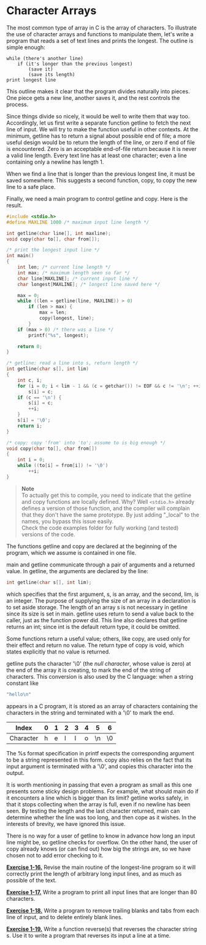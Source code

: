# Character Arrays

The most common type of array in C is the array of characters. To illustrate the use of character arrays and functions to manipulate them, let's write a program that reads a set of text lines and prints the longest. The outline is simple enough:

```
while (there's another line) 
    if (it's longer than the previous longest) 
        (save it) 
        (save its length) 
print longest line
```

This outline makes it clear that the program divides naturally into pieces. One piece gets a new line, another saves it, and the rest controls the process.

Since things divide so nicely, it would be well to write them that way too. Accordingly, let us first write a separate function getline to fetch the next line of input. We will try to make the function useful in other contexts. At the minimum, getline has to return a signal about possible end of file; a more useful design would be to return the length of the line, or zero if end of file is encountered. Zero is an acceptable end-of-file return because it is never a valid line length. Every text line has at least one character; even a line containing only a newline has length 1.

When we find a line that is longer than the previous longest line, it must be saved somewhere. This suggests a second function, copy, to copy the new line to a safe place.

Finally, we need a main program to control getline and copy. Here is the result.

```c
#include <stdio.h>
#define MAXLINE 1000 /* maximum input line length */

int getline(char line[], int maxline);
void copy(char to[], char from[]);

/* print the longest input line */
int main() 
{
    int len; /* current line length */
    int max; /* maximum length seen so far */
    char line[MAXLINE]; /* current input line */
    char longest[MAXLINE]; /* longest line saved here */

    max = 0;
    while ((len = getline(line, MAXLINE)) > 0) 
        if (len > max) { 
            max = len; 
            copy(longest, line); 
        }
    if (max > 0) /* there was a line */ 
        printf("%s", longest);

    return 0; 
}

/* getline: read a line into s, return length */
int getline(char s[], int lim) 
{ 
    int c, i; 
    for (i = 0; i < lim - 1 && (c = getchar()) != EOF && c != '\n'; ++i) 
        s[i] = c; 
    if (c == '\n') { 
        s[i] = c; 
        ++i; 
    } 
    s[i] = '\0'; 
    return i; 
}

/* copy: copy 'from' into 'to'; assume to is big enough */
void copy(char to[], char from[]) 
{ 
    int i = 0; 
    while ((to[i] = from[i]) != '\0') 
        ++i; 
}
```

>**Note**  
>To actually get this to compile, you need to indicate that the getline and copy functions are locally defined. Why? Well `<stdio.h>` already defines a version of those function, and the compiler will complain that they don't have the same prototype.
>By just adding "_local" to the names, you bypass this issue easily.  
>Check the code examples folder for fully working (and tested) versions of the code.

The functions getline and copy are declared at the beginning of the program, which we assume is contained in one file.

main and getline communicate through a pair of arguments and a returned value. In getline, the arguments are declared by the line:

```c
int getline(char s[], int lim);
```

which specifies that the first argument, s, is an array, and the second, lim, is an integer. The purpose of supplying the size of an array in a declaration is to set aside storage. The length of an array s is not necessary in getline since its size is set in main. getline uses return to send a value back to the caller, just as the function power did. This line also declares that getline returns an int; since int is the default return type, it could be omitted.

Some functions return a useful value; others, like copy, are used only for their effect and return no value. The return type of copy is void, which states explicitly that no value is returned.

getline puts the character '\0' (the *null character*, whose value is zero) at the end of the array it is creating, to mark the end of the string of characters. This conversion is also used by the C language: when a string constant like

```c
"hello\n"
```

appears in a C program, it is stored as an array of characters containing the characters in the string and terminated with a '\0' to mark the end.

| Index | 0   | 1   | 2   | 3   | 4   | 5   | 6   |
|-------|-----|-----|-----|-----|-----|-----|-----|
| Character | h   | e   | l   | l   | o   | \n  | \0  |


The %s format specification in printf expects the corresponding argument to be a string represented in this form. copy also relies on the fact that its input argument is terminated with a '\0', and copies this character into the output.

It is worth mentioning in passing that even a program as small as this one presents some sticky design problems. For example, what should main do if it encounters a line which is bigger than its limit? getline works safely, in that it stops collecting when the array is full, even if no newline has been seen. By testing the length and the last character returned, main can determine whether the line was too long, and then cope as it wishes. In the interests of brevity, we have ignored this issue.

There is no way for a user of getline to know in advance how long an input line might be, so getline checks for overflow. On the other hand, the user of copy already knows (or can find out) how big the strings are, so we have chosen not to add error checking to it.

[**Exercise 1-16.**](../Solutions/Chapter1/E1-16.md) Revise the main routine of the longest-line program so it will correctly print the length of arbitrary long input lines, and as much as possible of the text.


[**Exercise 1-17.**](../Solutions/Chapter1/E1-17.md) Write a program to print all input lines that are longer than 80 characters.

[**Exercise 1-18.**](../Solutions/Chapter1/E1-18.md) Write a program to remove trailing blanks and tabs from each line of input, and to delete entirely blank lines.

[**Exercise 1-19.**](../Solutions/Chapter1/E1-19.md) Write a function reverse(s) that reverses the character string s. Use it to write a program that reverses its input a line at a time.
